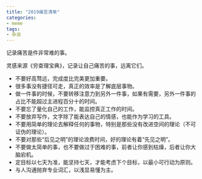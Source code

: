 ```yaml
---
title: "2019痛苦清单"
categories:
- meme
tags:
- 杂谈
--- 
```



记录痛苦是件非常难的事。

灵感来源《穷查理宝典》，记录让自己痛苦的事，远离它们。


- 不要好高骛远，完成度比完美更加重要。
- 很多事没有捷径可走，真正的效率是了解底层事物。
- 做一件事的时候，不要转移注意力到另外一件事，如果有需要，另外一件事的占比不能超过主进程百分十的时间。
- 不要忘了量化自己的工作，能监控真正工作的时间。
- 不要放弃写作，文字除了能表达自己的情感，也能作为学习的工具。
- 不要用简单的理论去解释任何的事物，特别是那些没有改进空间的理论（不可证伪的理论）。
- 不要对那些“后见之明”的理论浪费时间，好的理论有着“先见之明”。
- 不要做太简单的事，也不要做过于困难的事，前者让你感到枯燥，后者让你大脑宕机。
- 定目标以七天为准，能坚持七天，才能考虑下个目标，以最小可行动为原则。
- 与人沟通抛弃专业词汇，以浅显易懂为主。


